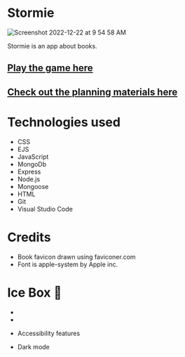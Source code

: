 # Stormie 
![Screenshot 2022-12-22 at 9 54 58 AM](https://user-images.githubusercontent.com/119258338/209186972-a8126457-ad1c-4ed1-afd8-86f475f8e17a.png)

Stormie is an app about books.

## [Play the game here](https://austinfriesorger-connect4.netlify.app/)

## [Check out the planning materials here](https://trello.com/invite/b/9McwHkCr/ATTI506d2406959bc3f3d4fc2025a31d00a4236DBA7F/simple-project-board)

# Technologies used 

* CSS
* EJS
* JavaScript
* MongoDb
* Express
* Node.js
* Mongoose
* HTML
* Git
* Visual Studio Code  

# Credits 

* Book favicon drawn using faviconer.com
* Font is apple-system by Apple inc.

# Ice Box 🧊

* 

* 

* Accessibility features

* Dark mode
